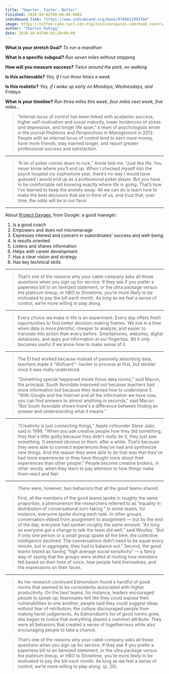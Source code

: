 ```yaml
---
title: "Smarter, Faster, Better"
finished: 2020-09-01T00:00:00.000Z
indiebound_link: "https://www.indiebound.org/book/9780812993394"
image: https://coffee-cake.nyc3.cdn.digitaloceanspaces.com/book_covers/2020/9780812993394.jpg
author: "Charles Duhigg"
date: 2020-10-01T00:03:28+00:00
---
```

**What is your stretch Goal?**
*To run a marathon*

**What is a specific subgoal?**
*Run seven miles without stopping*

**How will you measure success?**
*Twice around the park, no walking*

**Is this achievable?**
*Yes, if I run three times a week*

**Is this realistic?**
*Yes, if I wake up early on Mondays, Wednesdays, and Fridays*

**What is your timeline?**
*Run three miles this week, four miles next week, five miles…*

> “Internal locus of control has been linked with academic success, higher self-motivation and social maturity, lower incidences of stress and depression, and longer life span,” a team of psychologists wrote in the journal _Problems and Perspectives in Management_ in 2012. People with an internal locus of control tend to earn more money, have more friends, stay married longer, and report greater professional success and satisfaction.

---

> “A lot of poker comes down to luck,” Annie told me. “Just like life. You never know where you’ll end up. When I checked myself into the psych hospital my sophomore year, there’s no way I would have guessed I would end up as a professional poker player. But you have to be comfortable not knowing exactly where life is going. That’s how I’ve learned to keep the anxiety away. All we can do is learn how to make the best decisions that are in front of us, and trust that, over time, the odds will be in our favor.

---

About [Project Oxygen](https://hbr.org/2013/12/how-google-sold-its-engineers-on-management), from Google:
a good manager:

1. Is a good coach
2. Empowers and does not micromanage
3. Expresses interest and concern in subordinates’ success and well-being
4. Is results oriented
5. Listens and shares information
6. Helps with career development
7. Has a clear vision and strategy
8. Has key technical skills

---

> That’s one of the reasons why your cable company asks all those questions when you sign up for service. If they ask if you prefer a paperless bill to an itemized statement, or the ultra package versus the platinum lineup, or HBO to Showtime, you’re more likely to be motivated to pay the bill each month. As long as we feel a sense of control, we’re more willing to play along.

---

> Every choice we make in life is an experiment. Every day offers fresh opportunities to find better decision-making frames. We live in a time when data is more plentiful, cheaper to analyze, and easier to translate into action than every before. Smartphones, websites, digital databases, and apps put information at our fingertips. Bit it only becomes useful if we know how to make sense of it.

---

> The EI had worked because instead of passively absorbing data, teachers made it "disfluent"- harder to process at first, but stickler once it was really understood.

> “Something special happened inside those data rooms," said Macon, the principal. South Avondale improved not because teachers had more information but because they learned how to understand it. "With Google and the Internet and all the information we have now, you can find answers to almost anything in seconds," said Macon. “But South Avondale shows there's a difference between finding an answer and understanding what it means.”

---

> “Creativity is just connecting things,” Apple cofounder Steve Jobs said in 1996. “When you ask creative people how they did something, they feel a little guilty because they didn’t really do it, they just saw something. It seemed obvious to them. after a while. That’s because they were able to connect experiences they’ve had and synthesize new things. And the reason they were able to do that was that they’ve had more experiences or they have _thought_ more about their experiences than other people.” People become creative brokers, in other words, when they learn to pay attention to how things make them react and feel.

---

> There were, however, two behaviors that all the good teams shared.

> First, all the members of the good teams spoke in roughly the same proportion, a phenomenon the researchers referred to as “equality in distribution of conversational turn-taking.” In some teams, for instance, everyone spoke during each task. In other groups, conversation ebbed from assignment to assignment — but by the end of the day, everyone had spoken roughly the same amount.
> “As long as everyone got a change to talk the team did well,” said Woolley. “But if only one person or a small group spoke all the time, the collective intelligence declined. The conversations didn’t need to be equal every minute, but in aggregate, they had to balance out.”
> Second, the good teams tested as having “high average social sensitivity” — a fancy way of saying that the groups were skilled at inviting how members felt based on their tone of voice, how people held themselves, and the expressions on their faces.

---

> As her research continued Edmondson found a handful of good norms that seemed to be consistently associated with higher productivity. On the best teams, for instance, leaders encouraged people to speak up; teammates felt like they could expose their vulnerabilities to one another; people said they could suggest ideas without fear of retribution; the culture discouraged people from making harsh judgements. As Edmondson’s list of good norms grew, she began to notice that everything shared a common attribute: They were all behaviors 
> that created a sense of togetherness while also encouraging people to take a chance.


> That’s one of the reasons why your cable company asks all those questions when you sign up for service. If they ask if you prefer a paperless bill to an itemized statement, or the ultra package versus the platinum lineup, or HBO to Showtime, you’re more likely to be motivated to pay the bill each month. As long as we feel a sense of control, we’re more willing to play along. (p. 20)
